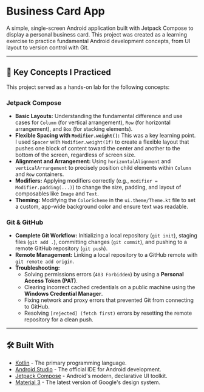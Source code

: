# Business Card App

A simple, single-screen Android application built with Jetpack Compose to display a personal business card. This project was created as a learning exercise to practice fundamental Android development concepts, from UI layout to version control with Git.

---

## 🚀 Key Concepts I Practiced

This project served as a hands-on lab for the following concepts:

### Jetpack Compose
* **Basic Layouts:** Understanding the fundamental difference and use cases for `Column` (for vertical arrangement), `Row` (for horizontal arrangement), and `Box` (for stacking elements).
* **Flexible Spacing with `Modifier.weight()`:** This was a key learning point. I used `Spacer` with `Modifier.weight(1f)` to create a flexible layout that pushes one block of content toward the center and another to the bottom of the screen, regardless of screen size.
* **Alignment and Arrangement:** Using `horizontalAlignment` and `verticalArrangement` to precisely position child elements within `Column` and `Row` containers.
* **Modifiers:** Applying modifiers correctly (e.g., `modifier = Modifier.padding(...)`) to change the size, padding, and layout of composables like `Image` and `Text`.
* **Theming:** Modifying the `ColorScheme` in the `ui.theme/Theme.kt` file to set a custom, app-wide background color and ensure text was readable.

### Git & GitHub
* **Complete Git Workflow:** Initializing a local repository (`git init`), staging files (`git add .`), committing changes (`git commit`), and pushing to a remote GitHub repository (`git push`).
* **Remote Management:** Linking a local repository to a GitHub remote with `git remote add origin`.
* **Troubleshooting:**
    * Solving permissions errors (`403 Forbidden`) by using a **Personal Access Token (PAT)**.
    * Clearing incorrect cached credentials on a public machine using the **Windows Credential Manager**.
    * Fixing network and proxy errors that prevented Git from connecting to GitHub.
    * Resolving `[rejected] (fetch first)` errors by resetting the remote repository for a clean push.

---

## 🛠️ Built With
* [Kotlin](https://kotlinlang.org/) - The primary programming language.
* [Android Studio](https://developer.android.com/studio) - The official IDE for Android development.
* [Jetpack Compose](https://developer.android.com/jetpack/compose) - Android's modern, declarative UI toolkit.
* [Material 3](https://m3.material.io/) - The latest version of Google's design system.

